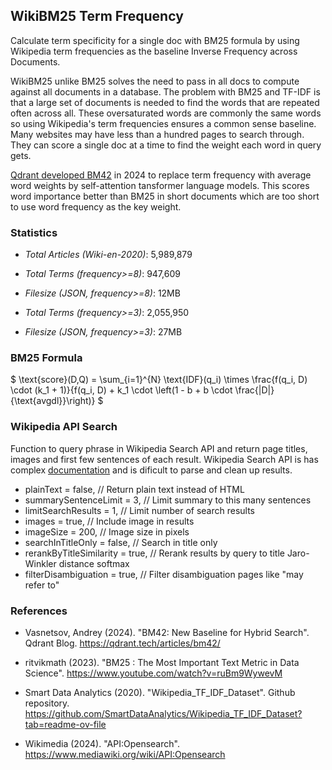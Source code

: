 ## WikiBM25 Term Frequency

Calculate term specificity for a single doc with BM25 formula by using Wikipedia term frequencies as the baseline Inverse Frequency across Documents. 

WikiBM25 unlike BM25 solves the need to pass in all docs to compute against all documents in a database. The problem with BM25 and TF-IDF is that a large set of documents is needed to find the words that are repeated often across all. These oversaturated words are commonly the same words so using Wikipedia's term frequencies ensures a common sense baseline. Many websites may have less than a hundred pages to search through. They can score a single doc at a time to find the weight each word in query gets. 

[Qdrant developed BM42](https://qdrant.tech/articles/bm42/) in 2024 to replace term frequency with average word weights by self-attention tansformer language models. This scores word importance better than BM25 in short documents which are too short to use word frequency as the key weight.



### Statistics

- *Total Articles (Wiki-en-2020)*: 5,989,879 

- *Total Terms (frequency>=8)*: 947,609
- *Filesize (JSON, frequency>=8)*: 12MB

- *Total Terms (frequency>=3)*: 2,055,950
- *Filesize (JSON, frequency>=3)*: 27MB

### BM25 Formula

$
\text{score}(D,Q) = \sum_{i=1}^{N} \text{IDF}(q_i) \times \frac{f(q_i, D) \cdot (k_1 + 1)}{f(q_i, D) + k_1 \cdot \left(1 - b + b \cdot \frac{|D|}{\text{avgdl}}\right)}
$

### Wikipedia API Search

Function to query phrase in Wikipedia Search API and return page titles, images and first few sentences of each result.  Wikipedia Search API is has complex [documentation](https://www.mediawiki.org/wiki/API:Opensearch) and is dificult to parse and clean up results.

 * plainText = false, // Return plain text instead of HTML
 * summarySentenceLimit = 3, // Limit summary to this many sentences
 * limitSearchResults = 1, // Limit number of search results
 * images = true, // Include image in results
 * imageSize = 200, // Image size in pixels
 * searchInTitleOnly = false, // Search in title only
 * rerankByTitleSimilarity = true, // Rerank results by query to title Jaro-Winkler distance softmax
 * filterDisambiguation = true, // Filter disambiguation pages like "may refer to"


### References

*   Vasnetsov, Andrey (2024). "BM42: New Baseline for Hybrid Search". Qdrant Blog. https://qdrant.tech/articles/bm42/

* ritvikmath (2023). "BM25 : The Most Important Text Metric in Data Science". https://www.youtube.com/watch?v=ruBm9WywevM 

* Smart Data Analytics (2020). "Wikipedia_TF_IDF_Dataset". Github repository. https://github.com/SmartDataAnalytics/Wikipedia_TF_IDF_Dataset?tab=readme-ov-file

* Wikimedia (2024). "API:Opensearch".
https://www.mediawiki.org/wiki/API:Opensearch
